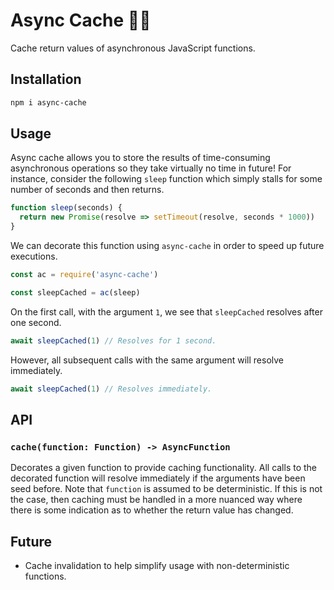 # Async Cache 🏃‍♀️

Cache return values of asynchronous JavaScript functions.


## Installation

```sh
npm i async-cache
```


## Usage

Async cache allows you to store the results of time-consuming asynchronous operations so they take virtually no time in future! For instance, consider the following `sleep` function which simply stalls for some number of seconds and then returns.

```js
function sleep(seconds) {
  return new Promise(resolve => setTimeout(resolve, seconds * 1000))
}
```

We can decorate this function using `async-cache` in order to speed up future executions.

```js
const ac = require('async-cache')

const sleepCached = ac(sleep)
```

On the first call, with the argument `1`, we see that `sleepCached` resolves after one second. 

```js
await sleepCached(1) // Resolves for 1 second.
```

However, all subsequent calls with the same argument will resolve immediately.

```js
await sleepCached(1) // Resolves immediately.
```

## API

### `cache(function: Function) -> AsyncFunction`

Decorates a given function to provide caching functionality. All calls to the decorated function will resolve immediately if the arguments have been seed before. Note that `function` is assumed to be deterministic. If this is not the case, then caching must be handled in a more nuanced way where there is some indication as to whether the return value has changed.


## Future

* Cache invalidation to help simplify usage with non-deterministic functions.
